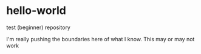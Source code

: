 # hello-world
test (beginner) repository

I'm really pushing the boundaries here of what I know. This may or may not work
